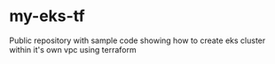 # my-eks-tf
Public repository with sample code showing how to create eks cluster within it's own vpc using terraform
